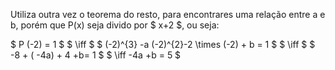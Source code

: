 Utiliza outra vez o teorema do resto, para encontrares uma relação entre a e b,  porém que P(x) seja divido por $ x+2 $, ou seja: 

$ P (-2) = 1 $ $ \iff $ $ (-2)^{3} -a (-2)^{2}-2 \times (-2) + b = 1 $ $ \iff $ $ -8 + ( -4a) + 4 +b= 1 $  $ \iff -4a +b = 5 $ 
